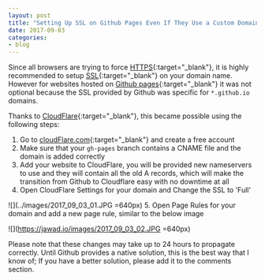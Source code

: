 ```yaml
---
layout: post
title: "Setting Up SSL on Github Pages Even If They Use a Custom Domain"
date: 2017-09-03
categories:
- blog
---
```


Since all browsers are trying to force [HTTPS](https://en.wikipedia.org/wiki/HTTPS){:target="_blank"}, it is highly recommended to setup [SSL](https://en.wikipedia.org/wiki/Transport_Layer_Security){:target="_blank"} on your domain name.
However for websites hosted on [Github pages](https://pages.github.com/){:target="_blank"} it was not optional because the SSL provided by Github was specific for `*.github.io` domains.  

Thanks to [CloudFlare](https://en.wikipedia.org/wiki/Cloudflare){:target="_blank"}, this became possible using the following steps:

1. Go to [cloudFlare.com](https://www.cloudflare.com/){:target="_blank"} and create a free account
2. Make sure that your `gh-pages` branch contains a CNAME file and the domain is added correctly
3. Add your website to CloudFlare, you will be provided new nameservers to use and they will contain all the old A records, which will make the transition from Github to Cloudflare easy with no downtime at all
4. Open CloudFlare Settings for your domain and Change the SSL to 'Full'  

![](../images/2017_09_03_01.JPG =640px)
5. Open Page Rules for your domain and add a new page rule, similar to the below image  

![](https://jawad.io/images/2017_09_03_02.JPG =640px)  

Please note that these changes may take up to 24 hours to propagate correctly. Until Github provides a native solution, this is the best way that I know of; If you have a better solution, please add it to the comments section.

